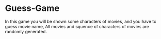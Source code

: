 # Guess-Game
In this game you will be shown some characters of movies, and you have to guess movie name, All movies and squence of characters of movies are randomly generated. 
